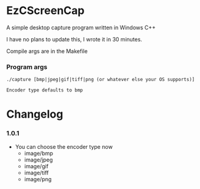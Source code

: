 # EzCScreenCap

A simple desktop capture program written in Windows C++

I have no plans to update this, I wrote it in 30 minutes.

Compile args are in the Makefile

### Program args

```
./capture [bmp|jpeg|gif|tiff|png (or whatever else your OS supports)]

Encoder type defaults to bmp
```

# Changelog

### 1.0.1

-   You can choose the encoder type now
    -   image/bmp
    -   image/jpeg
    -   image/gif
    -   image/tiff
    -   image/png
